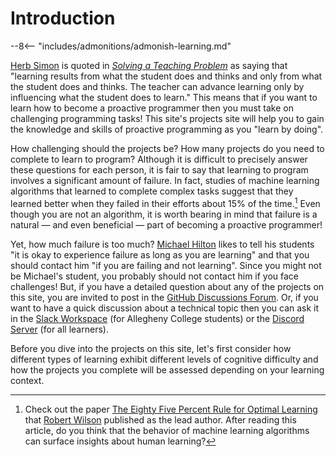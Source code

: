 # Introduction

[//]: # (Quote from Herb Simon on learning by doing)

--8<-- "includes/admonitions/admonish-learning.md"

[Herb Simon](https://www.cmu.edu/50/founder-stories/story-simon.html) is quoted
in [*Solving a Teaching
Problem*](https://www.cmu.edu/teaching/solveproblem/strat-cantapply/cantapply-01.html)
as saying that "learning results from what the student does and thinks and only
from what the student does and thinks. The teacher can advance learning only by
influencing what the student does to learn." This means that if you want to
learn how to become a proactive programmer then you must take on challenging
programming tasks! This site's projects site will help you to gain the knowledge
and skills of proactive programming as you "learn by doing".

How challenging should the projects be? How many projects do you need to
complete to learn to program? Although it is difficult to precisely answer these
questions for each person, it is fair to say that learning to program involves a
significant amount of failure. In fact, studies of machine learning algorithms
that learned to complete complex tasks suggest that they learned better when
they failed in their efforts about 15% of the time.[^1] Even though you are not
an algorithm, it is worth bearing in mind that failure is a natural &mdash; and
even beneficial &mdash; part of becoming a proactive programmer!

Yet, how much failure is too much? [Michael
Hilton](http://www.cs.cmu.edu/~mhilton/) likes to tell his students "it is okay
to experience failure as long as you are learning" and that you should contact
him "if you are failing and not learning". Since you might not be Michael's
student, you probably should not contact him if you face challenges! But, if you
have a detailed question about any of the projects on this site, you are invited
to post in the [GitHub Discussions
Forum](https://github.com/ProactiveProgrammers/www.proactiveprogrammers.com/discussions).
Or, if you want to have a quick discussion about a technical topic then you can
ask it in the [Slack Workspace](https://proactiveprogrammers.slack.com) (for
Allegheny College students) or the [Discord
Server](https://discord.gg/kjah8MFYbR) (for all learners).

Before you dive into the projects on this site, let's first consider how
different types of learning exhibit different levels of cognitive difficulty and
how the projects you complete will be assessed depending on your learning
context.

[^1]: Check out the paper [The Eighty Five Percent Rule for Optimal
  Learning](https://www.nature.com/articles/s41467-019-12552-4) that [Robert
  Wilson](https://psychology.arizona.edu/users/robert-wilson) published as the
  lead author. After reading this article, do you think that the behavior of
  machine learning algorithms can surface insights about human learning?
